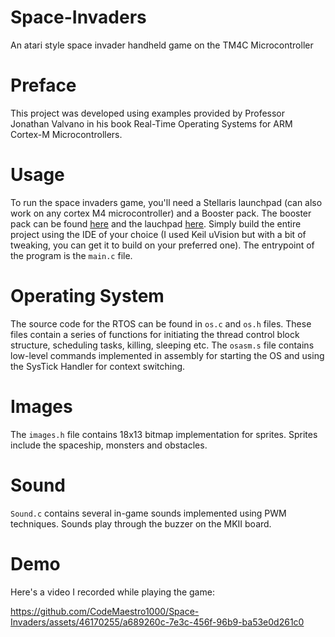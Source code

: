 # Space-Invaders
An atari style space invader handheld game on the TM4C Microcontroller

# Preface
This project was developed using examples provided by Professor Jonathan Valvano in his book Real-Time Operating Systems for ARM Cortex-M Microcontrollers.

# Usage
To run the space invaders game, you'll need a Stellaris launchpad (can also work on any cortex M4 microcontroller) and a Booster pack. The booster
pack can be found [here](https://www.ti.com/tool/BOOSTXL-EDUMKII?keyMatch=Educational+BoosterPack&tisearch=Search-EN-Everything&ref_url=https%25253a%25252f%25252feducation.ti.com%25252fen%25252ffaculty%25252fteaching-materials-and-classroom-resources%25252fproducts-and-tools%25252fevaluation-modules)
and the lauchpad [here](https://www.ti.com/tool/EK-TM4C123GXL).
Simply build the entire project using the IDE of your choice (I used Keil uVision but with a bit of tweaking, you can get it to build on your
preferred one). The entrypoint of the program is the `main.c` file.

# Operating System
The source code for the RTOS can be found in `os.c` and `os.h` files. These files contain a series of functions for initiating the thread control block structure,
scheduling tasks, killing, sleeping etc.
The `osasm.s` file contains low-level commands implemented in assembly for starting the OS and using the SysTick Handler for context switching.

# Images
The `images.h` file contains 18x13 bitmap implementation for sprites. Sprites include the spaceship, monsters and obstacles.

# Sound
`Sound.c` contains several in-game sounds implemented using PWM techniques. Sounds play through the buzzer on the MKII board.

# Demo
Here's a video I recorded while playing the game:


https://github.com/CodeMaestro1000/Space-Invaders/assets/46170255/a689260c-7e3c-456f-96b9-ba53e0d261c0


